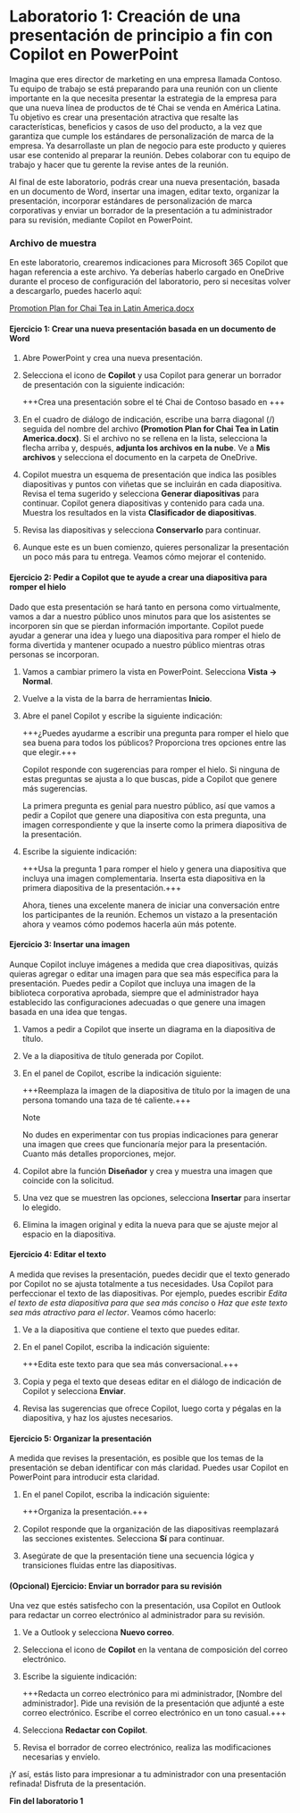 # Laboratorio 1: Creación de una presentación de principio a fin con Copilot en PowerPoint

Imagina que eres director de marketing en una empresa llamada Contoso. Tu equipo de trabajo se está preparando para una reunión con un cliente importante en la que necesita presentar la estrategia de la empresa para que una nueva línea de productos de té Chai se venda en América Latina. Tu objetivo es crear una presentación atractiva que resalte las características, beneficios y casos de uso del producto, a la vez que garantiza que cumple los estándares de personalización de marca de la empresa. Ya desarrollaste un plan de negocio para este producto y quieres usar ese contenido al preparar la reunión. Debes colaborar con tu equipo de trabajo y hacer que tu gerente la revise antes de la reunión.

Al final de este laboratorio, podrás crear una nueva presentación, basada en un documento de Word, insertar una imagen, editar texto, organizar la presentación, incorporar estándares de personalización de marca corporativas y enviar un borrador de la presentación a tu administrador para su revisión, mediante Copilot en PowerPoint.

### Archivo de muestra

En este laboratorio, crearemos indicaciones para Microsoft 365 Copilot que hagan referencia a este archivo. Ya deberías haberlo cargado en OneDrive durante el proceso de configuración del laboratorio, pero si necesitas volver a descargarlo, puedes hacerlo aquí:

[Promotion Plan for Chai Tea in Latin America.docx](https://go.microsoft.com/fwlink/?linkid=2269126)

#### Ejercicio 1: Crear una nueva presentación basada en un documento de Word

1. Abre PowerPoint y crea una nueva presentación.

1. Selecciona el icono de **Copilot** y usa Copilot para generar un borrador de presentación con la siguiente indicación:

    +++Crea una presentación sobre el té Chai de Contoso basado en +++

1. En el cuadro de diálogo de indicación, escribe una barra diagonal (/) seguida del nombre del archivo **(Promotion Plan for Chai Tea in Latin America.docx)**. Si el archivo no se rellena en la lista, selecciona la flecha arriba y, después, **adjunta los archivos en la nube**. Ve a **Mis archivos** y selecciona el documento en la carpeta de OneDrive.
   
1. Copilot muestra un esquema de presentación que indica las posibles diapositivas y puntos con viñetas que se incluirán en cada diapositiva. Revisa el tema sugerido y selecciona **Generar diapositivas** para continuar. Copilot genera diapositivas y contenido para cada una. Muestra los resultados en la vista **Clasificador de diapositivas**.

1. Revisa las diapositivas y selecciona **Conservarlo** para continuar.

1. Aunque este es un buen comienzo, quieres personalizar la presentación un poco más para tu entrega. Veamos cómo mejorar el contenido.

#### Ejercicio 2: Pedir a Copilot que te ayude a crear una diapositiva para romper el hielo

Dado que esta presentación se hará tanto en persona como virtualmente, vamos a dar a nuestro público unos minutos para que los asistentes se incorporen sin que se pierdan información importante. Copilot puede ayudar a generar una idea y luego una diapositiva para romper el hielo de forma divertida y mantener ocupado a nuestro público mientras otras personas se incorporan.

1. Vamos a cambiar primero la vista en PowerPoint. Selecciona **Vista -> Normal**.

1. Vuelve a la vista de la barra de herramientas **Inicio**.

1. Abre el panel Copilot y escribe la siguiente indicación:

     +++¿Puedes ayudarme a escribir una pregunta para romper el hielo que sea buena para todos los públicos? Proporciona tres opciones entre las que elegir.+++

     Copilot responde con sugerencias para romper el hielo. Si ninguna de estas preguntas se ajusta a lo que buscas, pide a Copilot que genere más sugerencias.

     La primera pregunta es genial para nuestro público, así que vamos a pedir a Copilot que genere una diapositiva con esta pregunta, una imagen correspondiente y que la inserte como la primera diapositiva de la presentación.

1. Escribe la siguiente indicación:

    +++Usa la pregunta 1 para romper el hielo y genera una diapositiva que incluya una imagen complementaria. Inserta esta diapositiva en la primera diapositiva de la presentación.+++

    Ahora, tienes una excelente manera de iniciar una conversación entre los participantes de la reunión. Echemos un vistazo a la presentación ahora y veamos cómo podemos hacerla aún más potente.

#### Ejercicio 3: Insertar una imagen

Aunque Copilot incluye imágenes a medida que crea diapositivas, quizás quieras agregar o editar una imagen para que sea más específica para la presentación. Puedes pedir a Copilot que incluya una imagen de la biblioteca corporativa aprobada, siempre que el administrador haya establecido las configuraciones adecuadas o que genere una imagen basada en una idea que tengas.

1. Vamos a pedir a Copilot que inserte un diagrama en la diapositiva de título.

1. Ve a la diapositiva de título generada por Copilot.

1. En el panel de Copilot, escribe la indicación siguiente:

    +++Reemplaza la imagen de la diapositiva de título por la imagen de una persona tomando una taza de té caliente.+++

    > [!NOTE]
    > No dudes en experimentar con tus propias indicaciones para generar una imagen que crees que funcionaría mejor para la presentación. Cuanto más detalles proporciones, mejor.

1. Copilot abre la función **Diseñador** y crea y muestra una imagen que coincide con la solicitud.

1. Una vez que se muestren las opciones, selecciona **Insertar** para insertar lo elegido.

1. Elimina la imagen original y edita la nueva para que se ajuste mejor al espacio en la diapositiva.

#### Ejercicio 4: Editar el texto

A medida que revises la presentación, puedes decidir que el texto generado por Copilot no se ajusta totalmente a tus necesidades. Usa Copilot para perfeccionar el texto de las diapositivas. Por ejemplo, puedes escribir *Edita el texto de esta diapositiva para que sea más conciso* o *Haz que este texto sea más atractivo para el lector*. Veamos cómo hacerlo:

1. Ve a la diapositiva que contiene el texto que puedes editar.

1. En el panel Copilot, escriba la indicación siguiente:

    +++Edita este texto para que sea más conversacional.+++

1. Copia y pega el texto que deseas editar en el diálogo de indicación de Copilot y selecciona **Enviar**.

1. Revisa las sugerencias que ofrece Copilot, luego corta y pégalas en la diapositiva, y haz los ajustes necesarios.

#### Ejercicio 5: Organizar la presentación

A medida que revises la presentación, es posible que los temas de la presentación se deban identificar con más claridad. Puedes usar Copilot en PowerPoint para introducir esta claridad.

1. En el panel Copilot, escriba la indicación siguiente:

    +++Organiza la presentación.+++

1. Copilot responde que la organización de las diapositivas reemplazará las secciones existentes. Selecciona **Sí** para continuar.

1. Asegúrate de que la presentación tiene una secuencia lógica y transiciones fluidas entre las diapositivas.

#### (Opcional) Ejercicio: Enviar un borrador para su revisión

Una vez que estés satisfecho con la presentación, usa Copilot en Outlook para redactar un correo electrónico al administrador para su revisión.

1. Ve a Outlook y selecciona **Nuevo correo**.

1. Selecciona el icono de **Copilot** en la ventana de composición del correo electrónico.

1. Escribe la siguiente indicación:

    +++Redacta un correo electrónico para mi administrador, [Nombre del administrador]. Pide una revisión de la presentación que adjunté a este correo electrónico. Escribe el correo electrónico en un tono casual.+++

1. Selecciona **Redactar con Copilot**.

1. Revisa el borrador de correo electrónico, realiza las modificaciones necesarias y envíelo.

¡Y así, estás listo para impresionar a tu administrador con una presentación refinada! Disfruta de la presentación.

**Fin del laboratorio 1**
